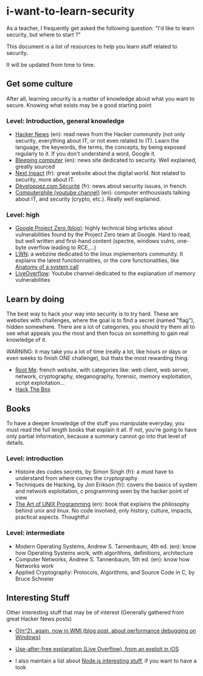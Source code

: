 # i-want-to-learn-security

As a teacher, I frequently get asked the following question: "I'd like to learn security, but where to start ?"

This document is a list of resources to help you learn stuff related to security.

It will be updated from time to time.

## Get some culture

After all, learning security is a matter of knowledge about what you want to secure. Knowing what exists may be a good starting point

### Level: Introduction, general knowledge

* [Hacker News](https://news.ycombinator.com/best) (en): read news from the Hacker community (not only security, everything about IT, or not even related to IT). Learn the language, the keywords, the terms, the concepts, by being exposed regularly to it. If you don't understand a word, Google it.
* [Bleeping computer](https://www.bleepingcomputer.com/) (en): news site dedicated to security. Well explained, greatly sourced
* [Next Inpact](https://www.nextinpact.com/) (fr): great website about the digital world. Not related to security, more about IT.
* [Développez.com Sécurité](https://securite.developpez.com/) (fr): news about security issues, in french.
* [Computerphile (youtube channel)](https://www.youtube.com/channel/UC9-y-6csu5WGm29I7JiwpnA) (en): computer enthousiasts talking about IT, and security (crypto, etc.). Really well explained.

### Level: high

* [Google Project Zero (blog)](https://googleprojectzero.blogspot.com/): highly technical blog articles about vulnerabilities found by the Project Zero team at Google. Hard to read, but well written and first-hand content (spectre, windows vulns, one-byte overflow leading to RCE,...)
* [LWN](https://lwn.net/): a webzine dedicated to the linux implementors community. It explains the latest functionnalities, or the core functionalities, like [Anatomy of a system call](https://lwn.net/Articles/604287/)
* [LiveOverflow](https://www.youtube.com/channel/UClcE-kVhqyiHCcjYwcpfj9w): Youtube channel dedicated to the explanation of memory vulnerabilities

## Learn by doing

The best way to hack your way into security is to try hard.
These are websites with challenges, where the goal is to find a secret (named "flag"), hidden somewhere.
There are a lot of categories, you should try them all to see what appeals you the most and then focus on something to gain real knowledge of it.

WARNING: it may take you a lot of time (really a lot, like hours or days or even weeks to finish ONE challenge), but thats the most rewarding thing.

* [Root Me](https://root-me.org): french website, with categories like: web client, web server, network, cryptography, steganography, forensic, memory exploitation, script exploitation...
* [Hack The Box](https://www.hackthebox.eu/)

## Books

To have a deeper knowledge of the stuff you manipulate everyday, you must read the full length books that explain it all. If not, you're going to have only partial information, because a summary cannot go into that level of details.

### Level: introduction

* Histoire des codes secrets, by Simon Singh (fr): a must have to understand from where comes the cryptography
* Techniques de Hacking, by Jon Erikson (fr): covers the basics of system and network exploitation, c programming seen by the hacker point of view
* [The Art of UNIX Programming](https://www.arp242.net/the-art-of-unix-programming/) (en): book that explains the philosophy behind unix and linux. No code involved, only history, culture, impacts, practical aspects. Thoughtful

### Level: intermediate

* Modern Operating Systems, Andrew S. Tannenbaum, 4th ed. (en): know how Operating Systems work, with algorithms, definitions, architecture
* Computer Networks, Andrew S. Tannenbaum, 5th ed. (en): know how Networks work
* Applied Cryptography: Protocols, Algorithms, and Source Code in C, by Bruce Schneier

## Interesting Stuff

Other interesting stuff that may be of interest (Generally gathered from great Hacker News posts)

* [O(n^2), again, now in WMI (blog post, about performance debugging on Windows)](https://randomascii.wordpress.com/2019/12/08/on2-again-now-in-wmi/)
* [Use-after-free explanation (Live Overflow), from an exploit in iOS](https://www.youtube.com/watch?v=YV3jewkUJ54)


* I also maintain a list about [Node.js interesting stuff](https://github.com/Musinux/links-about-node), if you want to have a look
